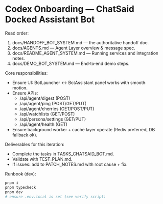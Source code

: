 # Codex Onboarding — ChatSaid Docked Assistant Bot

Read order:
1. docs/HANDOFF_BOT_SYSTEM.md — the authoritative handoff doc.
2. docs/AGENTS.md — Agent Layer overview & message spec.
3. docs/README_AGENT_SYSTEM.md — Running services and integration notes.
4. docs/DEMO_BOT_SYSTEM.md — End‑to‑end demo steps.

Core responsibilities:
- Ensure UI: BotLauncher ↔ BotAssistant panel works with smooth motion.
- Ensure APIs:
  - /api/agent/digest (POST)
  - /api/agent/ping (POST/GET/PUT)
  - /api/agent/cherries (GET/POST/PUT)
  - /api/watchlists (GET/POST)
  - /api/persona/settings (GET/PUT)
  - /api/agent/health (GET)
- Ensure background worker + cache layer operate (Redis preferred, DB fallback ok).

Deliverables for this iteration:
- Complete the tasks in TASKS_CHATSAID_BOT.md.
- Validate with TEST_PLAN.md.
- If issues: add to PATCH_NOTES.md with root cause + fix.

Runbook (dev):
```bash
pnpm i
pnpm typecheck
pnpm dev
# ensure .env.local is set (see verify script)
```

